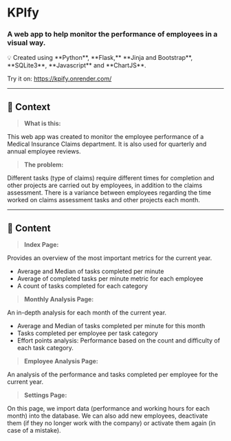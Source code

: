 # KPIfy

### A web app to help monitor the performance of employees in a visual way.

<aside>
💡 Created using **Python**, **Flask,** **Jinja and Bootstrap**, **SQLite3**, **Javascript** and **ChartJS**.

</aside>

Try it on: https://kpify.onrender.com/

---

## 👀 Context

> **What is this:**
> 
This web app was created to monitor the employee performance of a Medical Insurance Claims department. 
It is also used for quarterly and annual employee reviews.

> **The problem:**
> 
Different tasks (type of claims) require different times for completion and other projects are carried out by employees, in addition to the claims assessment.
There is a variance between employees regarding the time worked on claims assessment tasks and other projects each month.

---

## 📄 Content

> **Index Page:**
>
Provides an overview of the most important metrics for the current year.
 - Average and Median of tasks completed per minute
 - Average of completed tasks per minute metric for each employee
 - A count of tasks completed for each category


> **Monthly Analysis Page:**
> 
 An in-depth analysis for each month of the current year.
 - Average and Median of tasks completed per minute for this month
 - Tasks completed per employee per task category
 - Effort points analysis: Performance based on the count and difficulty of each task category.

> **Employee Analysis Page:**
>
An analysis of the performance and tasks completed per employee for the current year.


> **Settings Page:**
>
On this page, we import data (performance and working hours for each month) into the database.
We can also add new employees, deactivate them (if they no longer work with the company) or activate them again (in case of a mistake).





